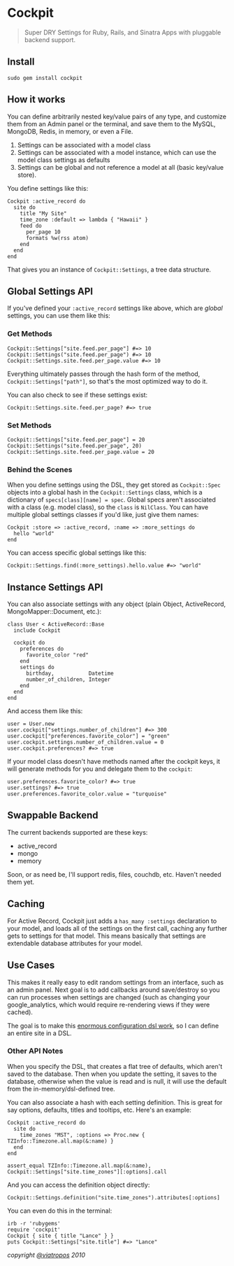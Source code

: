 <h1>Cockpit <img src='http://imgur.com/oXAb6.png' width='16' height='15'/></h1>

> Super DRY Settings for Ruby, Rails, and Sinatra Apps with pluggable backend support.

## Install

    sudo gem install cockpit

## How it works

You can define arbitrarily nested key/value pairs of any type, and customize them from an Admin panel or the terminal, and save them to the MySQL, MongoDB, Redis, in memory, or even a File.

1. Settings can be associated with a model class
2. Settings can be associated with a model instance, which can use the model class settings as defaults
3. Settings can be global and not reference a model at all (basic key/value store).

You define settings like this:

    Cockpit :active_record do
      site do
        title "My Site"
        time_zone :default => lambda { "Hawaii" }
        feed do
          per_page 10
          formats %w(rss atom)
        end
      end
    end

That gives you an instance of `Cockpit::Settings`, a tree data structure.

## Global Settings API

If you've defined your `:active_record` settings like above, which are _global_ settings, you can use them like this:

### Get Methods

    Cockpit::Settings["site.feed.per_page"] #=> 10
    Cockpit::Settings("site.feed.per_page") #=> 10
    Cockpit::Settings.site.feed.per_page.value #=> 10
    
Everything ultimately passes through the hash form of the method, `Cockpit::Settings["path"]`, so that's the most optimized way to do it.

You can also check to see if these settings exist:

    Cockpit::Settings.site.feed.per_page? #=> true

### Set Methods

    Cockpit::Settings["site.feed.per_page"] = 20
    Cockpit::Settings("site.feed.per_page", 20)
    Cockpit::Settings.site.feed.per_page.value = 20
    
### Behind the Scenes

When you define settings using the DSL, they get stored as `Cockpit::Spec` objects into a global hash in the `Cockpit::Settings` class, which is a dictionary of `specs[class][name] = spec`.  Global specs aren't associated with a class (e.g. model class), so the `class` is `NilClass`.  You can have multiple global settings classes if you'd like, just give them names:

    Cockpit :store => :active_record, :name => :more_settings do
      hello "world"
    end
    
You can access specific global settings like this:

    Cockpit::Settings.find(:more_settings).hello.value #=> "world"
    
## Instance Settings API

You can also associate settings with any object (plain Object, ActiveRecord, MongoMapper::Document, etc.):

    class User < ActiveRecord::Base
      include Cockpit
      
      cockpit do
        preferences do
          favorite_color "red"
        end
        settings do
          birthday,           Datetime
          number_of_children, Integer
        end
      end
    end
    
And access them like this:

    user = User.new
    user.cockpit["settings.number_of_children"] #=> 300
    user.cockpit["preferences.favorite_color"] = "green"
    user.cockpit.settings.number_of_children.value = 0
    user.cockpit.preferences? #=> true
    
If your model class doesn't have methods named after the cockpit keys, it will generate methods for you and delegate them to the `cockpit`:

    user.preferences.favorite_color? #=> true
    user.settings? #=> true
    user.preferences.favorite_color.value = "turquoise"
    
## Swappable Backend

The current backends supported are these keys:

- active_record
- mongo
- memory

Soon, or as need be, I'll support redis, files, couchdb, etc.  Haven't needed them yet.

## Caching

For Active Record, Cockpit just adds a `has_many :settings` declaration to your model, and loads all of the settings on the first call, caching any further gets to settings for that model.  This means basically that settings are extendable database attributes for your model.
    
## Use Cases

This makes it really easy to edit random settings from an interface, such as an admin panel.  Next goal is to add callbacks around save/destroy so you can run processes when settings are changed (such as changing your google_analytics, which would require re-rendering views if they were cached).

The goal is to make this [enormous configuration dsl work](http://gist.github.com/558432), so I can define an entire site in a DSL.

### Other API Notes

When you specify the DSL, that creates a flat tree of defaults, which aren't saved to the database.  Then when you update the setting, it saves to the database, otherwise when the value is read and is null, it will use the default from the in-memory/dsl-defined tree.

You can also associate a hash with each setting definition.  This is great for say options, defaults, titles and tooltips, etc.  Here's an example:

    Cockpit :active_record do
      site do
        time_zones "MST", :options => Proc.new { TZInfo::Timezone.all.map(&:name) }
      end
    end
    
    assert_equal TZInfo::Timezone.all.map(&:name), Cockpit::Settings["site.time_zones"][:options].call
    
And you can access the definition object directly:

    Cockpit::Settings.definition("site.time_zones").attributes[:options]
    
You can even do this in the terminal:

    irb -r 'rubygems'
    require 'cockpit'
    Cockpit { site { title "Lance" } }
    puts Cockpit::Settings["site.title"] #=> "Lance"
    
<cite>copyright [@viatropos](http://viatropos.com) 2010</cite>